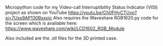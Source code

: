 Micropython code for my Video-call Interruptibility Status Indicator (VISI) project
as shown on YouTube https://youtu.be/Ch0FHyCTUvo?si=7Uss9AP130Bsxoic
Also requires the Waveshare RGB1620.py code for the screen which is available here: https://www.waveshare.com/wiki/LCD1602_RGB_Module

Also included are the .stl files for the 3D printed case.
